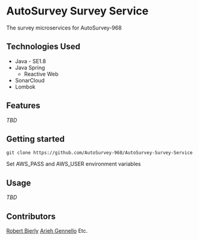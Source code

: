 # AutoSurvey Survey Service

The survey microservices for AutoSurvey-968

## Technologies Used

* Java - SE1.8
* Java Spring
  - Reactive Web
* SonarCloud
* Lombok

## Features

*TBD*

## Getting started

`git clone https://github.com/AutoSurvey-968/AutoSurvey-Survey-Service`

Set AWS_PASS and AWS_USER environment variables

## Usage

*TBD*

## Contributors

[Robert Bierly](https://github.com/rnbiv45)
[Arieh Gennello](https://github.com/MoldedPixels)
Etc.
